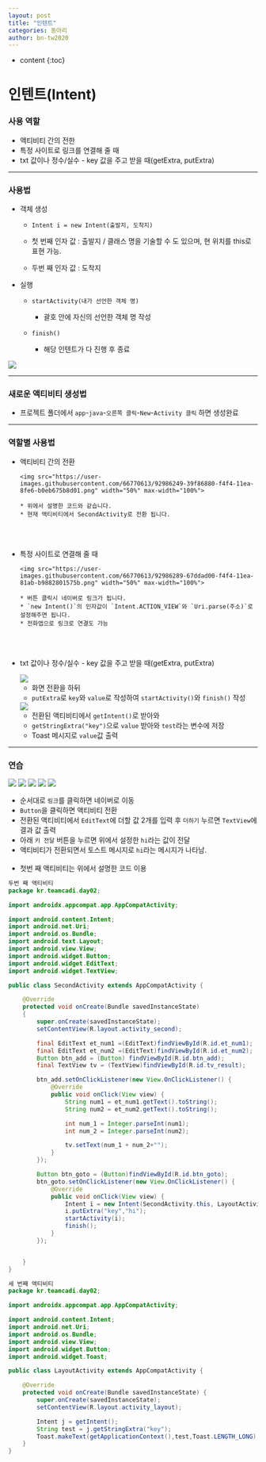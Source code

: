 ```yaml
---
layout: post
title: "인텐트"
categories: 동아리
author: bn-tw2020
---
```

* content
{:toc}






# 인텐트(Intent)

### 사용 역할

-   액티비티 간의 전한
-   특정 사이트로 링크를 연결해 줄 때
-   txt 값이나 정수/실수 - key 값을 주고 받을 때(getExtra, putExtra)

---

### 사용법

-   객체 생성

    -   `Intent i = new Intent(출발지, 도착지)`
    -   첫 번째 인자 값 : 출발지 / 클래스 명을 기술할 수 도 있으며, 현 위치를 this로 표현 가능.

    -   두번 째 인자 값 : 도착지

-   실행

    -   `startActivity(내가 선언한 객체 명)`

        -   괄호 안에 자신의 선언한 객체 명 작성

    -   `finish()`
        -   해당 인텐트가 다 진행 후 종료

<img src="https://user-images.githubusercontent.com/66770613/92986104-6364c480-f4f3-11ea-8e7f-21d2c8ae7157.png" max-width="100%">

---

### 새로운 액티비티 생성법

-   프로젝트 폴더에서 `app`-`java`-`오른쪽 클릭`-`New`-`Activity 클릭` 하면 생성완료

---

### 역할별 사용법

-   액티비티 간의 전환

        <img src="https://user-images.githubusercontent.com/66770613/92986249-39f86880-f4f4-11ea-8fe6-b0eb675b8d01.png" width="50%" max-width="100%">

        * 위에서 설명한 코드와 같습니다.
        * 현재 액티비티에서 SecondActivity로 전환 됩니다.

    <br><br>

-   특정 사이트로 연결해 줄 때

        <img src="https://user-images.githubusercontent.com/66770613/92986289-67ddad00-f4f4-11ea-81ab-b9882801575b.png" width="50%" max-width="100%">

        * 버튼 클릭시 네이버로 링크가 됩니다.
        * `new Intent()`의 인자값이 `Intent.ACTION_VIEW`와 `Uri.parse(주소)`로 설정해주면 됩니다.
        * 전화앱으로 링크로 연결도 가능

    <br><br>

-   txt 값이나 정수/실수 - key 값을 주고 받을 때(getExtra, putExtra)

     <img src="https://user-images.githubusercontent.com/66770613/92986377-30bbcb80-f4f5-11ea-8caf-97412b83725e.png" max-width="100%">

    -   화면 전환을 하뒤
    -   `putExtra`로 `key`와 `value`로 작성하여 `startActivity()`와 `finish()` 작성

      <img src="https://user-images.githubusercontent.com/66770613/92986378-32858f00-f4f5-11ea-9637-3d862eb9eac3.png" max-width="100%">

    -   전환된 액티비티에서 `getIntent()`로 받아와
    -   `getStringExtra("key")`으로 `value` 받아와 `test`라는 변수에 저장
    -   Toast 메시지로 `value`값 출력

---

### 연습

<img src="https://user-images.githubusercontent.com/66770613/92986565-e0456d80-f4f6-11ea-8746-fe4d8d6d9e51.png" max-width="33%">
<img src="https://user-images.githubusercontent.com/66770613/92986588-0bc85800-f4f7-11ea-88cf-457a2508ca3c.png" max-width="33%">
<img src="https://user-images.githubusercontent.com/66770613/92986589-0d921b80-f4f7-11ea-8669-a9d8ea15f4a0.png" max-width="33%">
<img src="https://user-images.githubusercontent.com/66770613/92986591-108d0c00-f4f7-11ea-9cbe-5d7de63d0284.png" max-width="50%">
<img src="https://user-images.githubusercontent.com/66770613/92986593-1125a280-f4f7-11ea-89ed-c4e2b68c2cdb.png" max-width="50%">

-   순서대로 `링크`를 클릭하면 네이버로 이동
-   `Button`을 클릭하면 액티비티 전환
-   전환된 액티비티에서 `EditText`에 더할 값 2개를 입력 후 `더하기` 누르면 `TextView`에 결과 값 출력
-   아래 `키 전달` 버튼을 누르면 위에서 설정한 `hi`라는 값이 전달
-   액티비티가 전환되면서 토스트 메시지로 `hi`라는 메시지가 나타남.
    <br><br>
-   첫번 째 액티비티는 위에서 설명한 코드 이용

```java
두번 째 액티비티
package kr.teamcadi.day02;

import androidx.appcompat.app.AppCompatActivity;

import android.content.Intent;
import android.net.Uri;
import android.os.Bundle;
import android.text.Layout;
import android.view.View;
import android.widget.Button;
import android.widget.EditText;
import android.widget.TextView;

public class SecondActivity extends AppCompatActivity {

    @Override
    protected void onCreate(Bundle savedInstanceState)
    {
        super.onCreate(savedInstanceState);
        setContentView(R.layout.activity_second);

        final EditText et_num1 =(EditText)findViewById(R.id.et_num1);
        final EditText et_num2 =(EditText)findViewById(R.id.et_num2);
        Button btn_add = (Button) findViewById(R.id.btn_add);
        final TextView tv = (TextView)findViewById(R.id.tv_result);

        btn_add.setOnClickListener(new View.OnClickListener() {
            @Override
            public void onClick(View view) {
                String num1 = et_num1.getText().toString();
                String num2 = et_num2.getText().toString();

                int num_1 = Integer.parseInt(num1);
                int num_2 = Integer.parseInt(num2);

                tv.setText(num_1 + num_2+"");
            }
        });

        Button btn_goto = (Button)findViewById(R.id.btn_goto);
        btn_goto.setOnClickListener(new View.OnClickListener() {
            @Override
            public void onClick(View view) {
                Intent i = new Intent(SecondActivity.this, LayoutActivity.class);
                i.putExtra("key","hi");
                startActivity(i);
                finish();
            }
        });


    }
}

```

```java
세 번째 액티비티
package kr.teamcadi.day02;

import androidx.appcompat.app.AppCompatActivity;

import android.content.Intent;
import android.net.Uri;
import android.os.Bundle;
import android.view.View;
import android.widget.Button;
import android.widget.Toast;

public class LayoutActivity extends AppCompatActivity {

    @Override
    protected void onCreate(Bundle savedInstanceState) {
        super.onCreate(savedInstanceState);
        setContentView(R.layout.activity_layout);

        Intent j = getIntent();
        String test = j.getStringExtra("key");
        Toast.makeText(getApplicationContext(),test,Toast.LENGTH_LONG).show();
    }
}
```
